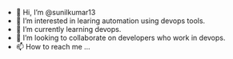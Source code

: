 - 👋 Hi, I’m @sunilkumar13
- 👀 I’m interested in learing automation using devops tools.
- 🌱 I’m currently learning devops. 
- 💞️ I’m looking to collaborate on developers who work in devops.
- 📫 How to reach me ...

<!---
sunilkumar13/sunilkumar13 is a ✨ special ✨ repository because its `README.md` (this file) appears on your GitHub profile.
You can click the Preview link to take a look at your changes.
--->
